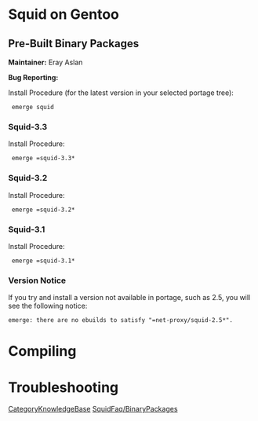 # Squid on Gentoo

## Pre-Built Binary Packages

**Maintainer:** Eray Aslan

**Bug Reporting:**
[](http://bugs.gentoo.org/buglist.cgi?quicksearch=squid-)

Install Procedure (for the latest version in your selected portage
tree):

``` 
 emerge squid
```

### Squid-3.3

Install Procedure:

``` 
 emerge =squid-3.3*
```

### Squid-3.2

Install Procedure:

``` 
 emerge =squid-3.2*
```

### Squid-3.1

Install Procedure:

``` 
 emerge =squid-3.1*
```

### Version Notice

If you try and install a version not available in portage, such as 2.5,
you will see the following notice:

    emerge: there are no ebuilds to satisfy "=net-proxy/squid-2.5*".

# Compiling

# Troubleshooting

[CategoryKnowledgeBase](/CategoryKnowledgeBase#)
[SquidFaq/BinaryPackages](/SquidFaq/BinaryPackages#)
